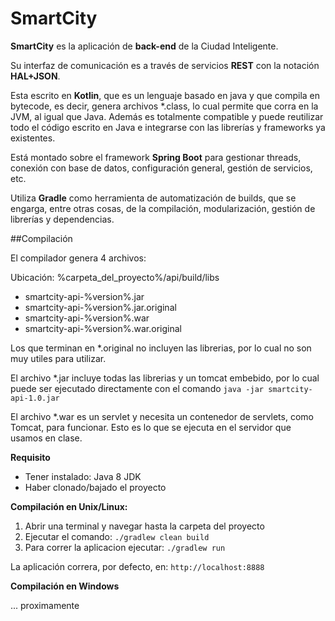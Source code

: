 # SmartCity

**SmartCity** es la aplicación de **back-end** de la Ciudad Inteligente. 

Su interfaz de comunicación es a través de servicios **REST** con la notación **HAL+JSON**.

Esta escrito en **Kotlin**, que es un lenguaje basado en java y que compila en bytecode, es decir, genera archivos *.class, lo cual permite que corra en la JVM, al igual que Java. Además es totalmente compatible y puede reutilizar todo el código escrito en Java e integrarse con las librerías y frameworks ya existentes.

Está montado sobre el framework **Spring Boot** para gestionar threads, conexión con base de datos, configuración general, gestión de servicios, etc.

Utiliza **Gradle** como herramienta de automatización de builds, que se engarga, entre otras cosas, de la compilación, modularización, gestión de librerías y dependencias. 


##Compilación


El compilador genera 4 archivos: 

Ubicación: %carpeta_del_proyecto%/api/build/libs

* smartcity-api-%version%.jar
* smartcity-api-%version%.jar.original
* smartcity-api-%version%.war
* smartcity-api-%version%.war.original

Los que terminan en *.original no incluyen las librerias, por lo cual no son muy utiles para utilizar.

El archivo *.jar incluye todas las librerias y un tomcat embebido, por lo cual puede ser ejecutado directamente con el comando `java -jar smartcity-api-1.0.jar`

El archivo *.war es un servlet y necesita un contenedor de servlets, como Tomcat, para funcionar. Esto es lo que se ejecuta en el servidor que usamos en clase.

**Requisito**
* Tener instalado: Java 8 JDK
* Haber clonado/bajado el proyecto


**Compilación en Unix/Linux:**

1) Abrir una terminal y navegar hasta la carpeta del proyecto
2) Ejecutar el comando: `./gradlew clean build`
3) Para correr la aplicacion ejecutar: `./gradlew run`

La aplicación correra, por defecto, en: `http://localhost:8888`

**Compilación en Windows**

... proximamente